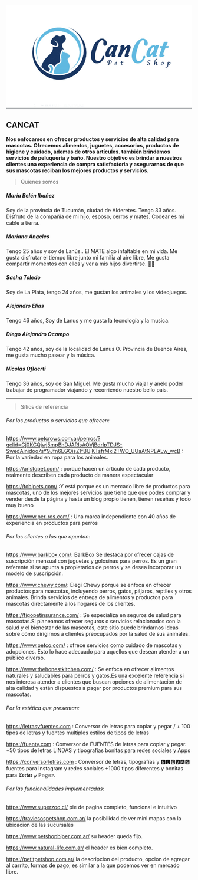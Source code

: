 ![Imagen de Logo "CanCat"](design/img/logo.png)
## CANCAT 

**Nos enfocamos en ofrecer productos y servicios de alta calidad para mascotas.
Ofrecemos alimentos, juguetes, accesorios, productos de higiene y cuidado, ademas de otros artículos.
también brindamos servicios de peluquería y baño.
Nuestro objetivo es brindar a nuestros clientes una experiencia de compra satisfactoria y asegurarnos de que sus mascotas reciban los mejores productos y servicios.**

>Quienes somos

##### María Belén Ibañez
Soy de la provincia de Tucumán, ciudad de Alderetes. Tengo 33 años. Disfruto de la compañía de mi hijo, esposo, cerros y mates. Codear es mi cable a tierra.
##### Mariana Angeles
Tengo 25 años y soy de Lanús.. El MATE algo infaltable en mi vida. Me gusta disfrutar el tiempo libre junto mi familia al aire libre, Me gusta compartir momentos con ellos  y ver a mis hijos divertirse. 🫶🏽
##### Sasha Toledo
Soy de La Plata, tengo 24 años, me gustan los animales y los videojuegos.
##### Alejandro Elias
Tengo 46 años, Soy de Lanus y me gusta la tecnología y la musica.
##### Diego Alejandro Ocampo
Tengo 42 años, soy de la localidad de Lanus O. Provincia de Buenos Aires,
me gusta mucho pasear y la música.
##### Nicolas Oflaerti
Tengo 36 años, soy de San Miguel. Me gusta mucho viajar y anelo poder trabajar de programador viajando y recorriendo nuestro bello pais.

------------


> Sitios de referencia

###### Por los productos o servicios que ofrecen:
https://www.petcrows.com.ar/perros/?gclid=Cj0KCQjwj5mpBhDJARIsAOVjBdrlpTDJS-SwedAinidoo7sY9Jfn6EGOisZ1fBUjKTsfrMxi2TWO_UUaAtNPEALw_wcB  : Por la variedad en ropa para los animales.

https://aristopet.com/ : porque hacen un artículo de cada producto, realmente describen cada producto de manera espectacular

https://tobipets.com/ :Y está porque es un mercado libre de productos para mascotas, uno de los mejores servicios que tiene que que podes comprar y vender desde la página y hasta un blog propio tienen, tienen reseñas y todo muy bueno

https://www.per-ros.com/ : Una marca independiente con 40 años de experiencia en productos para perros


###### Por los clientes a los que apuntan:

https://www.barkbox.com/: BarkBox Se destaca por ofrecer cajas de suscripción mensual con juguetes y golosinas para perros. 
Es un gran referente si se apunta a propietarios de perros y se desea incorporar un modelo de suscripción.

https://www.chewy.com/: Elegí Chewy porque se enfoca en ofrecer productos para mascotas, incluyendo perros, gatos, pájaros, reptiles y otros animales. 
Brinda servicios de entrega de alimentos y productos para mascotas directamente a los hogares de los clientes.

https://figopetinsurance.com/ : Se especializa en seguros de salud para mascotas.Si planeamos ofrecer seguros o servicios relacionados 
con la salud y el bienestar de las mascotas, este sitio puede brindarnos ideas sobre cómo dirigirnos a clientes preocupados por la salud de sus animales.

https://www.petco.com/ : ofrece servicios como cuidado de mascotas y adopciones. 
Esto lo hace adecuado para aquellos que desean atender a un público diverso.

https://www.thehonestkitchen.com/ : Se enfoca en ofrecer alimentos naturales y saludables para perros y gatos.Es una excelente
referencia si nos interesa atender a clientes que buscan opciones de alimentación de alta calidad y están dispuestos a pagar 
por productos premium para sus mascotas.

###### Por la estética que presentan:

https://letrasyfuentes.com : Conversor de letras para copiar y pegar / + 100 tipos de letras y fuentes
 multiples estilos de tipos de letras

https://fuenty.com : Conversor de FUENTES de letras para copiar y pegar. +50 tipos de letras LINDAS y tipografías bonitas
 para redes sociales y Apps

 https://conversorletras.com : Conversor de letras, tipografías y 🅽🆄🅴🆅🅰🆂 fuentes para Instagram y redes sociales +1000 tipos
  diferentes y bonitas para 𝕮𝖔𝖗𝖙𝖆𝖗 𝓎 ℙ𝕖𝕘𝕒𝕣.

###### Por las funcionalidades implementadas:

https://www.superzoo.cl/  pie de pagina completo, funcional e intuitivo

https://traviesospetshop.com.ar/  la posibilidad de ver mini mapas con la ubicacion de las sucursales

https://www.petshopbiper.com.ar/ su header queda fijo.

https://www.natural-life.com.ar/  el header es bien completo.

https://petitpetshop.com.ar/  la descripcion del producto, opcion de agregar al carrito, formas de pago,  es similar a la que podemos ver en mercado libre.
